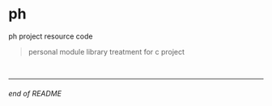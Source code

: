 # ph

ph project resource code

> personal module library treatment for c project

<br>

---

###### end of README

